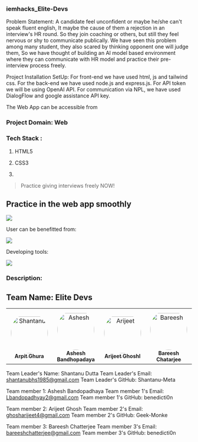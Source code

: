 ### iemhacks_Elite-Devs

Problem Statement: A candidate feel unconfident or maybe he/she can't speak fluent english, It maybe the cause of them a rejection in an interview's HR round. So they join coaching or others, but still they feel nervous or shy to communicate publically. We have seen this problem among many student, they also scared by thinking opponent one will judge them, So we have thought of building an AI model based environment where they can communicate with HR model and practice their pre-interview process freely. 

Project Installation SetUp: For front-end we have used html, js and tailwind css. For the back-end we have used node.js and express.js. For API token we will be using OpenAI API. For communication via NPL, we have used DialogFlow and google assistance API key. 

The Web App can be accessible from

### Project Domain: Web 
### Tech Stack : 

1. HTML5

2. CSS3

3. 

> Practice giving interviews freely NOW!

## Practice in the web app smoothly

<img src="./assets/images/interview1.png">

User can be benefitted from:

<img src="./assets/images/interview2.png">

Developing tools:

<img src="./assets/images/interview3.png">



### Description:
## Team Name: Elite Devs

<table>
<tr>
    <td align="center" style="word-wrap: break-word; width: 150.0; height: 150.0">
        <a href=https://github.com/Shantanu-Meta>
            <img src=https://avatars.githubusercontent.com/u/41796013?v=4 width="100;"  style="border-radius:50%;align-items:center;justify-content:center;overflow:hidden;padding-top:10px" alt=Shantanu Dutta/>
            <br />
            <sub style="font-size:14px"><b>Arpit Ghura</b></sub>
        </a>
    </td>
    <td align="center" style="word-wrap: break-word; width: 150.0; height: 150.0">
        <a href=https://github.com/benedicti0n>
            <img src=https://avatars.githubusercontent.com/u/88141521?v=4 width="100;"  style="border-radius:50%;align-items:center;justify-content:center;overflow:hidden;padding-top:10px" alt=Ashesh Bandhopadaya/>
            <br />
            <sub style="font-size:14px"><b>Ashesh Bandhopadaya</b></sub>
        </a>
    </td>
    <td align="center" style="word-wrap: break-word; width: 150.0; height: 150.0">
        <a href=https://github.com/Geek-Monke>
            <img src=https://avatars.githubusercontent.com/u/65825207?v=4 width="100;"  style="border-radius:50%;align-items:center;justify-content:center;overflow:hidden;padding-top:10px" alt=Arijeet Ghosh/>
            <br />
            <sub style="font-size:14px"><b>Arijeet Ghoshl</b></sub>
        </a>
    </td>
    <td align="center" style="word-wrap: break-word; width: 150.0; height: 150.0">
        <a href=https://github.com/>
            <img src=https://avatars.githubusercontent.com/u/52196231?v=4 width="100;"  style="border-radius:50%;align-items:center;justify-content:center;overflow:hidden;padding-top:10px" alt=Bareesh Chatarjee/>
            <br />
            <sub style="font-size:14px"><b>Bareesh Chatarjee</b></sub>
        </a>
    </td>
</tr>
<tr>
<table>


Team Leader's Name: Shantanu Dutta
Team Leader's Email: shantanubhs1985@gmail.com
Team Leader's GitHub: Shantanu-Meta

Team member 1: Ashesh Bandopadhaya
Team member 1's Email: Lbandopadhyay2@gmail.com
Team member 1's GitHub: benedicti0n

Team member 2: Arijeet Ghosh
Team member 2's Email: ghosharijeet4@gmail.com
Team member 2's GitHub: Geek-Monke

Team member 3: Bareesh Chatterjee
Team member 3's Email: bareeshchatterjee@gmail.com
Team member 3's GitHub: benedicti0n
